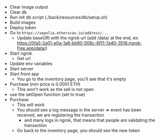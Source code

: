 - Clear image output
- Clear db
- Run init db script (./back/resources/db/setup.sh)
- Build images
- Deploy token
- Go to `https://sepolia.etherscan.io/address/...`
  - Update baseURI with the ngrok url (add /data/ at the end, ex: https://0fa5-2a01-e0a-1a8-bb90-508c-6f11-7a40-3518.ngrok-free.app/data/)
- Start ngrok
  - Get url
- Update env variables
- Start server
- Start front app
  - You go to the inventory page, you'll see that it's empty
- Purchase (min price is 0.0001 ETH)
  - This won't work as the sell is not open
- use the setOpen function (set to true)
- Purchase
  - This will work
  - You should see a log message in the server => event has been received, we are registering the transaction
    - and many logs in ngrok, that means that people are validating the transaction
  - Go back to the inventory page, you should see the new token
